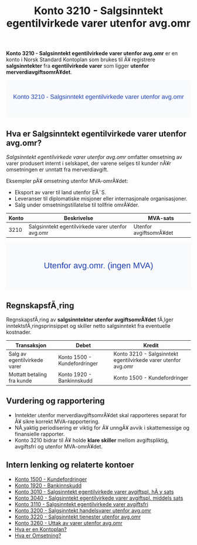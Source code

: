﻿---
title: "Konto 3210 - Salgsinntekt egentilvirkede varer utenfor avg.omr"
meta_title: "3210-salgsinntekt-egentilvirkede-varer-utenfor-avg-omr"
meta_description: '**Konto 3210 - Salgsinntekt egentilvirkede varer utenfor avg.omr** er en konto i Norsk Standard Kontoplan som brukes til Ã¥ registrere **salgsinntekter** fra **...'
slug: 3210-salgsinntekt-egentilvirkede-varer-utenfor-avg-omr
type: blog
layout: pages/single
---

**Konto 3210 - Salgsinntekt egentilvirkede varer utenfor avg.omr** er en konto i Norsk Standard Kontoplan som brukes til Ã¥ registrere **salgsinntekter** fra **egentilvirkede varer** som ligger **utenfor merverdiavgiftsomrÃ¥det**.

![Illustrasjon av Konto 3210 - Salgsinntekt egentilvirkede varer utenfor avg.omr](3210-salgsinntekt-egentilvirkede-varer-utenfor-avg-omr-image.svg)

## Hva er Salgsinntekt egentilvirkede varer utenfor avg.omr?

*Salgsinntekt egentilvirkede varer utenfor avg.omr* omfatter omsetning av varer produsert internt i selskapet, der varene selges til kunder nÃ¥r omsetningen er unntatt fra merverdiavgift.

Eksempler pÃ¥ omsetning utenfor MVA-omrÃ¥det:
* Eksport av varer til land utenfor EÃ˜S.
* Leveranser til diplomatiske misjoner eller internasjonale organisasjoner.
* Salg under omsetningstillatelse til tollfrie omrÃ¥der.

| Konto | Beskrivelse                                               | MVA-sats               |
|-------|-----------------------------------------------------------|------------------------|
| 3210  | Salgsinntekt egentilvirkede varer utenfor avg.omr         | Utenfor avgiftsomrÃ¥det |

![Utenfor avg.omr. (ingen MVA)](3210-mva-utenfor-avg-omr.svg)

## RegnskapsfÃ¸ring

RegnskapsfÃ¸ring av **salgsinntekter utenfor avgiftsomrÃ¥det** fÃ¸lger inntektsfÃ¸ringsprinsippet og skiller netto salgsinntekt fra eventuelle kostnader.

| Transaksjon                   | Debet                        | Kredit                                                |
|-------------------------------|------------------------------|-------------------------------------------------------|
| Salg av egentilvirkede varer  | Konto 1500 - Kundefordringer | Konto 3210 - Salgsinntekt egentilvirkede varer utenfor avg.omr |
| Mottatt betaling fra kunde    | Konto 1920 - Bankinnskudd    | Konto 1500 - Kundefordringer                          |

## Vurdering og rapportering

* Inntekter utenfor merverdiavgiftsomrÃ¥det skal rapporteres separat for Ã¥ sikre korrekt MVA-rapportering.
* NÃ¸yaktig periodisering er viktig for Ã¥ unngÃ¥ avvik i skattemessige og finansielle rapporter.
* Konto 3210 bidrar til Ã¥ holde **klare skiller** mellom avgiftspliktig, avgiftsfri og utenfor MVA-omrÃ¥det.

## Intern lenking og relaterte kontoer

* [Konto 1500 - Kundefordringer](/blogs/kontoplan/1500-kundefordringer "Konto 1500 - Kundefordringer")
* [Konto 1920 - Bankinnskudd](/blogs/kontoplan/1920-bankinnskudd "Konto 1920 - Bankinnskudd")
* [Konto 3010 - Salgsinntekt egentilvirkede varer avgiftspl. hÃ¸y sats](/blogs/kontoplan/3010-salgsinntekt-egentilvirkede-varer-avgiftspl-hoy-sats "Konto 3010 - Salgsinntekt egentilvirkede varer avgiftspl. hÃ¸y sats")
* [Konto 3040 - Salgsinntekt egentilvirkede varer avgiftspl. middels sats](/blogs/kontoplan/3040-salgsinntekt-egentilvirkede-varer-avgiftspl-middels-sats "Konto 3040 - Salgsinntekt egentilvirkede varer avgiftspl. middels sats")
* [Konto 3110 - Salgsinntekt egentilvirkede varer avgiftsfri](/blogs/kontoplan/3110-salgsinntekt-egentilvirkede-varer-avgiftsfri "Konto 3110 - Salgsinntekt egentilvirkede varer avgiftsfri")
* [Konto 3200 - Salgsinntekt handelsvarer utenfor avg.omr](/blogs/kontoplan/3200-salgsinntekt-handelsvarer-utenfor-avg-omr "Konto 3200 - Salgsinntekt handelsvarer utenfor avg.omr")
* [Konto 3220 - Salgsinntekt tjenester utenfor avg.omr](/blogs/kontoplan/3220-salgsinntekt-tjenester-utenfor-avg-omr "Konto 3220 - Salgsinntekt tjenester utenfor avg.omr")
* [Konto 3260 - Uttak av varer utenfor avg.omr](/blogs/kontoplan/3260-uttak-av-varer-utenfor-avg-omr "Konto 3260 - Uttak av varer utenfor avg.omr")
* [Hva er en Kontoplan?](/blogs/regnskap/hva-er-kontoplan "Hva er en Kontoplan? Komplett Guide til Kontoplaner i Norsk Regnskap")
* [Hva er Omsetning?](/blogs/regnskap/hva-er-omsetning "Hva er Omsetning? Komplett Guide til Omsetning i Regnskap og Skatt")

